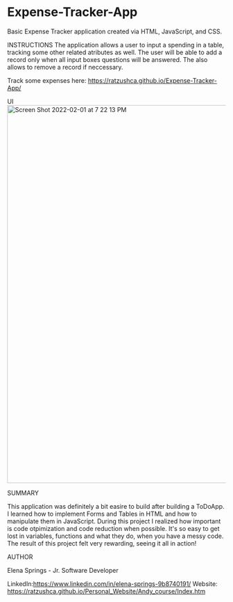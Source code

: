 # Expense-Tracker-App

Basic Expense Tracker application created via HTML, JavaScript, and CSS.

INSTRUCTIONS
The application allows a user to input a spending in a table, tracking some other related atributes as well. The user will be able to add a record only when all input boxes questions will be answered. The also allows to remove a record if neccessary.

Track some expenses here: https://ratzushca.github.io/Expense-Tracker-App/

UI
<img width="869" alt="Screen Shot 2022-02-01 at 7 22 13 PM" src="https://user-images.githubusercontent.com/93014061/152088308-6316e851-b54c-4913-aaea-a068fbcf2d8f.png">


SUMMARY

This application was definitely a bit easire to build after building a ToDoApp. I learned how to implement Forms and Tables in HTML and how to manipulate them in JavaScript. During this project I realized how important is code otpimization and code reduction when possible. It's so easy to get lost in variables, functions and what they do, when you have a messy code. The result of this project felt very rewarding, seeing it all in action!

AUTHOR

Elena Springs - Jr. Software Developer

LinkedIn:https://www.linkedin.com/in/elena-springs-9b8740191/ 
Website: https://ratzushca.github.io/Personal_Website/Andy_course/Index.htm
